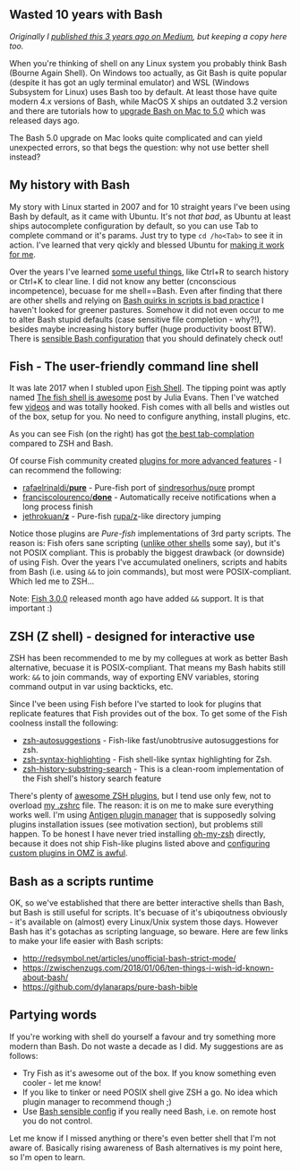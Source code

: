 ## Wasted 10 years with Bash

*Originally I  [published this 3 years ago on Medium](https://adambrodziak.medium.com/wasted-10-years-with-bash-a7f6cb480419), but keeping a copy here too.*

When you're thinking of shell on any Linux system you probably think Bash (Bourne Again Shell). On Windows too actually, as Git Bash is quite popular (despite it has got an ugly terminal emulator) and WSL (Windows Subsystem for Linux) uses Bash too by default. At least those have quite modern 4.x versions of Bash, while MacOS X ships an outdated 3.2 version and there are tutorials how to [upgrade Bash on Mac to 5.0](https://itnext.io/upgrading-bash-on-macos-7138bd1066ba) which was released days ago.

The Bash 5.0 upgrade on Mac looks quite complicated and can yield unexpected errors, so that begs the question: why not use better shell instead?


## My history with Bash

My story with Linux started in 2007 and for 10 straight years I've been using Bash by default, as it came with Ubuntu. It's not *that bad*, as Ubuntu at least ships autocomplete configuration by default, so you can use Tab to complete command or it's params. Just try to type `cd /ho<Tab>` to see it in action. I've learned that very qickly and blessed Ubuntu for [making it work for me](https://www.tecmint.com/install-and-enable-bash-auto-completion-in-centos-rhel/).

Over the years I've learned [some useful things](https://zwischenzugs.com/2018/01/06/ten-things-i-wish-id-known-about-bash/), like Ctrl+R to search history or Ctrl+K to clear line. I did not know any better (cnconscious incompetence), becuase for me shell==Bash. Even after finding that there are other shells and relying on [Bash quirks in scripts is bad practice](https://linux.die.net/man/1/checkbashisms) I haven't looked for greener pastures. Somehow it did not even occur to me to alter Bash stupid defaults (case sensitive file completion - why?!), besides maybe increasing history buffer (huge productivity boost BTW). There is [sensible Bash configuration](https://github.com/mrzool/bash-sensible) that you should definately check out!


## Fish - The user-friendly command line shell

It was late 2017 when I stubled upon [Fish Shell](https://fishshell.com/). The tipping point was aptly named [The fish shell is awesome](https://jvns.ca/blog/2017/04/23/the-fish-shell-is-awesome/) post by Julia Evans. Then I've watched few [videos](https://www.youtube.com/watch?v=g_HoW4iek2Q) and was totally hooked. Fish comes with all bells and wistles out of the box, setup for you. No need to configure anything, install plugins, etc.

As you can see Fish (on the right) has got [the best tab-complation](https://www.youtube.com/watch?v=0NOAUogSSMo) compared to ZSH and Bash.

Of course Fish community created [plugins for more advanced features](https://github.com/jorgebucaran/awesome-fish) - I can recommend the following:
- [rafaelrinaldi/**pure**](https://github.com/rafaelrinaldi/pure) - Pure-fish port of [sindresorhus/pure](https://github.com/sindresorhus/pure) prompt
- [franciscolourenco/**done**](https://github.com/franciscolourenco/done) - Automatically receive notifications when a long process finish
- [jethrokuan/**z**](https://github.com/jethrokuan/z) - Pure-fish [rupa/z](https://github.com/rupa/z)-like directory jumping

Notice those plugins are *Pure-fish* implementations of 3rd party scripts. The reason is: Fish ofers sane scripting ([unlike other shells](https://twitter.com/fishpkg/status/1087159872561414145) some say), but it's not POSIX compliant. This is probably the biggest drawback (or downside) of using Fish. Over the years I've accumulated oneliners, scripts and habits from Bash (i.e. using `&&` to join commands), but most were POSIX-compliant.  Which led me to ZSH...

Note: [Fish 3.0.0](https://github.com/fish-shell/fish-shell/releases/tag/3.0.0) released month ago have added `&&` support. It is that important :)


## ZSH (Z shell) - designed for interactive use

ZSH has been recommended to me by my collegues at work as better Bash alternative, becuase it is POSIX-compliant. That means my Bash habits still work: `&&` to join commands, way of exporting ENV variables, storing command output in var using backticks, etc.

Since I've been using Fish before I've started to look for plugins that replicate features that Fish provides out of the box. To get some of the Fish coolness install the following:
* [zsh-autosuggestions](https://github.com/zsh-users/zsh-autosuggestions) - Fish-like fast/unobtrusive autosuggestions for zsh.
* [zsh-syntax-highlighting](https://github.com/zsh-users/zsh-syntax-highlighting) - Fish shell-like syntax highlighting for Zsh.
* [zsh-history-substring-search](https://github.com/zsh-users/zsh-history-substring-search) - This is a clean-room implementation of the Fish shell's history search feature

There's plenty of [awesome ZSH plugins](https://github.com/unixorn/awesome-zsh-plugins), but I tend use only few, not to overload [my .zshrc](https://github.com/adambro/dotfiles/blob/master/home/.zshrc) file. The reason: it is on me to make sure everything works well. I'm using [Antigen plugin manager](http://antigen.sharats.me/) that is supposedly solving plugins installation issues (see motivation section), but problems still happen. To be honest I have never tried installing [oh-my-zsh](https://ohmyz.sh/) directly, because it does not ship Fish-like plugins listed above and [configuring custom plugins in OMZ is awful](https://joshldavis.com/2014/07/26/oh-my-zsh-is-a-disease-antigen-is-the-vaccine/).

## Bash as a scripts runtime

OK, so we've established that there are better interactive shells than Bash, but Bash is still useful for scripts. It's becuase of it's ubiqoutness obviously - it's available on (almost) every Linux/Unix system those days. However Bash has it's gotachas as scripting language, so beware. Here are few links to make your life easier with Bash scripts:
* http://redsymbol.net/articles/unofficial-bash-strict-mode/
* https://zwischenzugs.com/2018/01/06/ten-things-i-wish-id-known-about-bash/
* https://github.com/dylanaraps/pure-bash-bible

## Partying words

If you're working with shell do yourself a favour and try something more modern than Bash. Do not waste a decade as I did. My suggestions are as follows:
* Try Fish as it's awesome out of the box. If you know something even cooler - let me know!
* If you like to tinker or need POSIX shell give ZSH a go. No idea which plugin manager to recommend though ;)
* Use [Bash sensible config](https://github.com/mrzool/bash-sensible) if you really need Bash, i.e. on remote host you do not control.

Let me know if I missed anything or there's even better shell that I'm not aware of. Basically rising awareness of Bash alternatives is my point here, so I'm open to learn.